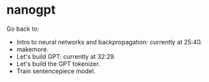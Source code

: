 # nanogpt

Go back to:

- Intro to neural networks and backpropagation: currently at 25:40.
- makemore.
- Let's build GPT: currently at 32:29.
- Let's build the GPT tokenizer.
- Train sentencepiece model.
